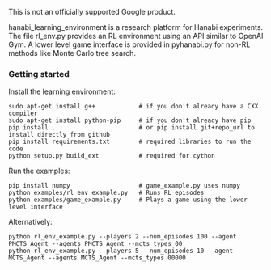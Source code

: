 This is not an officially supported Google product.

hanabi_learning_environment is a research platform for Hanabi experiments. The file rl_env.py provides an RL environment using an API similar to OpenAI Gym. A lower level game interface is provided in pyhanabi.py for non-RL methods like Monte Carlo tree search.

### Getting started

Install the learning environment:

```
sudo apt-get install g++            # if you don't already have a CXX compiler
sudo apt-get install python-pip     # if you don't already have pip
pip install .                       # or pip install git+repo_url to install directly from github
pip install requirements.txt        # required libraries to run the code
python setup.py build_ext           # required for cython
```

Run the examples:

```
pip install numpy                   # game_example.py uses numpy
python examples/rl_env_example.py   # Runs RL episodes
python examples/game_example.py     # Plays a game using the lower level interface
```

Alternatively:

```
python rl_env_example.py --players 2 --num_episodes 100 --agent PMCTS_Agent --agents PMCTS_Agent --mcts_types 00
python rl_env_example.py --players 5 --num_episodes 10 --agent MCTS_Agent --agents MCTS_Agent --mcts_types 00000
```
